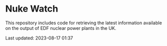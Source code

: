 # Nuke Watch

This repository includes code for retrieving the latest information available on the output of EDF nuclear power plants in the UK.

Last updated: 2023-08-17 01:37